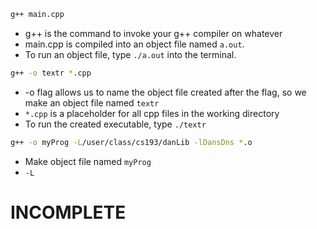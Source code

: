 ```bash
g++ main.cpp
```
* g++ is the command to invoke your g++ compiler on whatever
* main.cpp is compiled into an object file named `a.out`.
* To run an object file, type `./a.out` into the terminal.

```bash
g++ -o textr *.cpp
```
* -o flag allows us to name the object file created after the flag, so we make an object file named `textr`
* `*.cpp` is a placeholder for all cpp files in the working directory
* To run the created executable, type `./textr`

```bash
g++ -o myProg -L/user/class/cs193/danLib -lDansDns *.o
```
* Make object file named `myProg`
* `-L`

# INCOMPLETE
